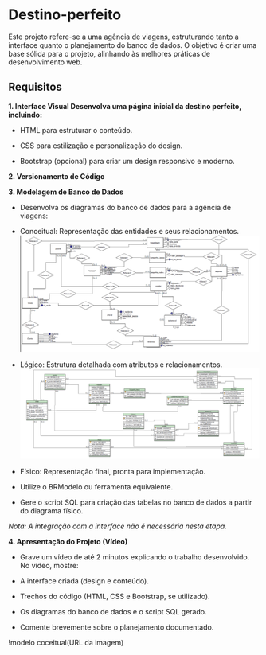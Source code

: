 # Destino-perfeito

Este projeto refere-se a uma agência de viagens, estruturando tanto a interface quanto o planejamento do banco de dados. O objetivo é criar uma base sólida para o projeto, alinhando às melhores práticas de desenvolvimento web.

## Requisitos

**1. Interface Visual Desenvolva uma página inicial da destino perfeito, incluindo:**
  - HTML para estruturar o conteúdo. 

- CSS para estilização e personalização do design. 

- Bootstrap (opcional) para criar um design responsivo e moderno.
  
**2. Versionamento de Código**


**3. Modelagem de Banco de Dados**
- Desenvolva os diagramas do banco de dados para a agência de viagens: 

- Conceitual: Representação das entidades e seus relacionamentos. 
  ![modelo conceitual](https://github.com/weslyramalho/Destino-perfeito/blob/main/Banco%20de%20dados/Diagrama_conceitual.png)
- Lógico: Estrutura detalhada com atributos e relacionamentos.
![modelo logico](https://github.com/weslyramalho/Destino-perfeito/blob/main/Banco%20de%20dados/Diagrama_Logico.png)

- Físico: Representação final, pronta para implementação. 

- Utilize o BRModelo ou ferramenta equivalente. 

- Gere o script SQL para criação das tabelas no banco de dados a partir do diagrama físico. 

*Nota: A integração com a interface não é necessária nesta etapa.* 

**4. Apresentação do Projeto (Vídeo)**
- Grave um vídeo de até 2 minutos explicando o trabalho desenvolvido. No vídeo, mostre: 

- A interface criada (design e conteúdo). 

- Trechos do código (HTML, CSS e Bootstrap, se utilizado). 

- Os diagramas do banco de dados e o script SQL gerado. 

- Comente brevemente sobre o planejamento documentado.
  
!modelo coceitual(URL da imagem)

